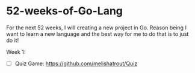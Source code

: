 # 52-weeks-of-Go-Lang
For the next 52 weeks, I will creating a new project in Go. Reason being I want to learn a new language and the best way for me to do that is to just do it!

Week 1: 
- [ ] Quiz Game: https://github.com/melishatrout/Quiz
